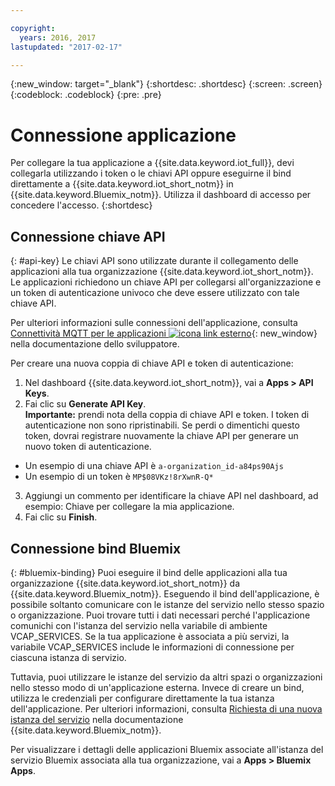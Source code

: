 ```yaml
---

copyright:
  years: 2016, 2017
lastupdated: "2017-02-17"

---
```


{:new_window: target="\_blank"}
{:shortdesc: .shortdesc}
{:screen: .screen}
{:codeblock: .codeblock}
{:pre: .pre}

# Connessione applicazione

Per collegare la tua applicazione a {{site.data.keyword.iot_full}}, devi collegarla utilizzando i token o le chiavi API oppure eseguirne il bind direttamente a {{site.data.keyword.iot_short_notm}} in {{site.data.keyword.Bluemix_notm}}. Utilizza il dashboard di accesso per concedere l'accesso.
{:shortdesc}

## Connessione chiave API
{: #api-key}
Le chiavi API sono utilizzate durante il collegamento delle applicazioni alla tua organizzazione {{site.data.keyword.iot_short_notm}}. Le applicazioni richiedono un chiave API per collegarsi all'organizzazione e un token di autenticazione univoco che deve essere utilizzato con tale chiave API.  

Per ulteriori informazioni sulle connessioni dell'applicazione, consulta [Connettività MQTT per le applicazioni ![icona link esterno](../../icons/launch-glyph.svg)](https://docs.internetofthings.ibmcloud.com/applications/mqtt.html){: new_window} nella documentazione dello sviluppatore.

Per creare una nuova coppia di chiave API e token di autenticazione:  
1.	Nel dashboard {{site.data.keyword.iot_short_notm}}, vai a **Apps > API Keys**.  
2.	Fai clic su **Generate API Key**.  
**Importante:** prendi nota della coppia di chiave API e token. I token di autenticazione non sono ripristinabili. Se perdi o dimentichi questo token, dovrai registrare nuovamente la chiave API per generare un nuovo token di autenticazione.
 - Un esempio di una chiave API è `a-organization_id-a84ps90Ajs`  
 - Un esempio di un token è `MP$08VKz!8rXwnR-Q*`  
3.	Aggiungi un commento per identificare la chiave API nel dashboard, ad esempio: Chiave per collegare la mia applicazione.
4.	Fai clic su **Finish**.



## Connessione bind Bluemix
{: #bluemix-binding}
Puoi eseguire il bind delle applicazioni alla tua organizzazione {{site.data.keyword.iot_short_notm}} da {{site.data.keyword.Bluemix_notm}}. Eseguendo il bind dell'applicazione, è possibile soltanto comunicare con le istanze del servizio nello stesso spazio o organizzazione. Puoi trovare tutti i dati necessari perché l'applicazione comunichi con l'istanza del servizio nella variabile di ambiente VCAP_SERVICES. Se la tua applicazione è associata a più servizi, la variabile VCAP_SERVICES include le informazioni di connessione per ciascuna istanza di servizio.  

Tuttavia, puoi utilizzare le istanze del servizio da altri spazi o organizzazioni nello stesso modo di un'applicazione esterna. Invece di creare un bind, utilizza le credenziali per configurare direttamente la tua istanza dell'applicazione. Per ulteriori informazioni, consulta [Richiesta di una nuova istanza del servizio](https://console.{DomainName}/docs/services/reqnsi.html#req_instance) nella documentazione {{site.data.keyword.Bluemix_notm}}.

Per visualizzare i dettagli delle applicazioni Bluemix associate all'istanza del servizio Bluemix associata alla tua organizzazione, vai a **Apps > Bluemix Apps**.  
